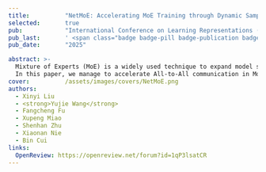 ```yaml
---
title:          "NetMoE: Accelerating MoE Training through Dynamic Sample Placement"
selected:       true
pub:            "International Conference on Learning Representations (<strong>ICLR</strong>)"
pub_last:       ' <span class="badge badge-pill badge-publication badge-success">Spotlight</span>'
pub_date:       "2025"

abstract: >-
  Mixture of Experts (MoE) is a widely used technique to expand model sizes for better model quality while maintaining the computation cost constant. In a nutshell, an MoE model consists of multiple experts in each model layer and routes the training tokens to only a fixed number of experts rather than all. In distributed training, as experts are distributed among different GPUs, All-to-All communication is necessary to exchange the training tokens among the GPUs after each time of expert routing. Due to the frequent and voluminous data exchanges, All-to-All communication has become a notable challenge to training efficiency.
  In this paper, we manage to accelerate All-to-All communication in MoE models from the training sample perspective, which is unexplored so far. In particular, we put forward the observation that tokens in the same training sample have certain levels of locality in expert routing. Motivated by this, we develop \name, which takes such locality into account and dynamically rearranges the placement of training samples to minimize All-to-All communication costs. Specifically, we model the All-to-All communication given the sample placement and formulate an integer programming problem to deduce the optimal placement in polynomial time. Experiments with 32 GPUs show that NetMoE achieves a maximum efficiency improvement of 1.67x compared with state-of-the-art MoE training frameworks.
cover:          /assets/images/covers/NetMoE.png
authors:
  - Xinyi Liu
  - <strong>Yujie Wang</strong>
  - Fangcheng Fu
  - Xupeng Miao
  - Shenhan Zhu
  - Xiaonan Nie
  - Bin Cui
links:
  OpenReview: https://openreview.net/forum?id=1qP3lsatCR
---
```

